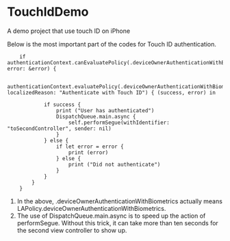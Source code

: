 # TouchIdDemo
A demo project that use touch ID on iPhone

Below is the most important part of the codes for Touch ID authentication.

        if authenticationContext.canEvaluatePolicy(.deviceOwnerAuthenticationWithBiometrics, error: &error) {
        
            authenticationContext.evaluatePolicy(.deviceOwnerAuthenticationWithBiometrics, localizedReason: "Authenticate with Touch ID") { (success, error) in
            
                if success {
                    print ("User has authenticated")
                    DispatchQueue.main.async {
                        self.performSegue(withIdentifier: "toSecondController", sender: nil)
                    }
                } else {
                    if let error = error {
                        print (error)
                    } else {
                        print ("Did not authenticate")
                    }
                }
            }
        }
        
1. In the above, .deviceOwnerAuthenticationWithBiometrics actually means LAPolicy.deviceOwnerAuthenticationWithBiometrics.
2. The use of DispatchQueue.main.async is to speed up the action of performSegue. Without this trick, it can take more than ten seconds for the second view controller to show up.
